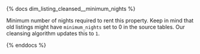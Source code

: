 
{% docs dim_listing_cleansed__minimum_nights %} 

Minimum number of nights required to rent this property. Keep in mind that old listings might have `minimum_nights` set to 0 in the source tables. Our cleansing algorithm updates this to `1`. 

{% enddocs %}
 